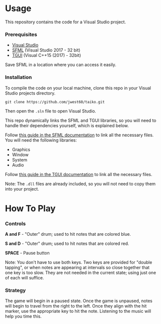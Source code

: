 # Usage

This repository contains the code for a Visual Studio project.

### Prerequisites

- [Visual Studio](https://visualstudio.microsoft.com/)
- [SFML](https://www.sfml-dev.org/download.php) (Visual Studio 2017 - 32 bit)
- [TGUI](https://tgui.eu/download/) (Visual C++15 (2017) - 32bit)

Save SFML in a location where you can access it easily.

### Installation

To compile the code on your local machine, clone this repo in your Visual Studio projects directory.

```
git clone https://github.com/jwest60/taiko.git
```

Then open the `.sln` file to open Visual Studio.

This repo dynamically links the SFML and TGUI libraries, so you will need to handle their dependencies yourself, which is explained below.

Follow [this guide in the SFML documentation](https://www.sfml-dev.org/tutorials/2.5/start-vc.php) to link all the necessary files. You will need the following libraries:
- Graphics
- Window
- System
- Audio

Follow [this guide in the TGUI documentation](https://tgui.eu/tutorials/0.8/visual-studio-precompiled/) to link all the necessary files.

Note: The `.dll` files are already included, so you will not need to copy them into your project.

# How To Play

### Controls

**A and F** - "Outer" drum; used to hit notes that are colored blue.

**S and D** - "Outer" drum; used to hit notes that are colored red.

**SPACE** - Pause button

Note: You don't have to use both keys. Two keys are provided for "double tapping", or when notes are appearing at intervals so close together that one key is too slow. They are not needed in the current state; using just one of each will suffice.

### Strategy

The game will begin in a paused state. Once the game is unpaused, notes will begin to travel from the right to the left. Once they align with the hit marker, use the appropriate key to hit the note. Listening to the music will help you time this.
